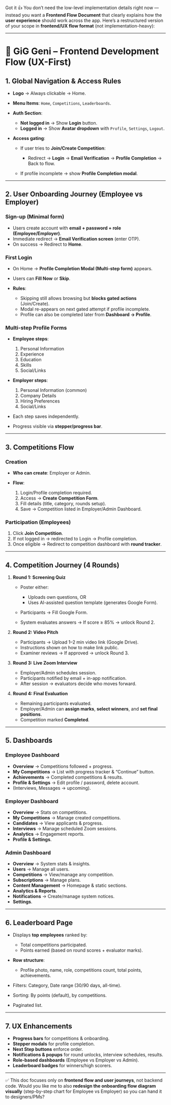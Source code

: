 Got it 👍
You don’t need the low-level implementation details right now — instead you want a **Frontend Flow Document** that clearly explains how the **user experience** should work across the app. Here’s a restructured version of your scope in **frontend/UX flow format** (not implementation-heavy):

---

# 🔹 GiG Geni – Frontend Development Flow (UX-First)

## 1. Global Navigation & Access Rules

* **Logo** → Always clickable → Home.
* **Menu Items**: `Home`, `Competitions`, `Leaderboards`.
* **Auth Section**:

  * **Not logged in** → Show **Login** button.
  * **Logged in** → Show **Avatar dropdown** with `Profile`, `Settings`, `Logout`.
* **Access gating**:

  * If user tries to **Join/Create Competition**:

    * Redirect → **Login** → **Email Verification** → **Profile Completion** → Back to flow.
  * If profile incomplete → show **Profile Completion modal**.

---

## 2. User Onboarding Journey (Employee vs Employer)

### Sign-up (Minimal form)

* Users create account with **email + password + role (Employee/Employer)**.
* Immediate redirect → **Email Verification screen** (enter OTP).
* On success → Redirect to **Home**.

### First Login

* On Home → **Profile Completion Modal (Multi-step form)** appears.
* Users can **Fill Now** or **Skip**.
* **Rules**:

  * Skipping still allows browsing but **blocks gated actions** (Join/Create).
  * Modal re-appears on next gated attempt if profile incomplete.
  * Profile can also be completed later from **Dashboard → Profile**.

### Multi-step Profile Forms

* **Employee steps**:

  1. Personal Information
  2. Experience
  3. Education
  4. Skills
  5. Social/Links
* **Employer steps**:

  1. Personal Information (common)
  2. Company Details
  3. Hiring Preferences
  4. Social/Links
* Each step saves independently.
* Progress visible via **stepper/progress bar**.

---

## 3. Competitions Flow

### Creation

* **Who can create**: Employer or Admin.
* **Flow**:

  1. Login/Profile completion required.
  2. Access → **Create Competition Form**.
  3. Fill details (title, category, rounds setup).
  4. Save → Competition listed in Employer/Admin Dashboard.

### Participation (Employees)

1. Click **Join Competition**.
2. If not logged in → redirected to Login → Profile completion.
3. Once eligible → Redirect to competition dashboard with **round tracker**.

---

## 4. Competition Journey (4 Rounds)

1. **Round 1: Screening Quiz**

   * Poster either:

     * Uploads own questions, OR
     * Uses AI-assisted question template (generates Google Form).
   * Participants → Fill Google Form.
   * System evaluates answers → If score ≥ 85% → unlock Round 2.

2. **Round 2: Video Pitch**

   * Participants → Upload 1–2 min video link (Google Drive).
   * Instructions shown on how to make link public.
   * Examiner reviews → If approved → unlock Round 3.

3. **Round 3: Live Zoom Interview**

   * Employer/Admin schedules session.
   * Participants notified by email + in-app notification.
   * After session → evaluators decide who moves forward.

4. **Round 4: Final Evaluation**

   * Remaining participants evaluated.
   * Employer/Admin can **assign marks**, **select winners**, and **set final positions**.
   * Competition marked **Completed**.

---

## 5. Dashboards

### Employee Dashboard

* **Overview** → Competitions followed + progress.
* **My Competitions** → List with progress tracker & “Continue” button.
* **Achievements** → Completed competitions & results.
* **Profile & Settings** → Edit profile / password, delete account.
* (Interviews, Messages → upcoming).

### Employer Dashboard

* **Overview** → Stats on competitions.
* **My Competitions** → Manage created competitions.
* **Candidates** → View applicants & progress.
* **Interviews** → Manage scheduled Zoom sessions.
* **Analytics** → Engagement reports.
* **Profile & Settings**.

### Admin Dashboard

* **Overview** → System stats & insights.
* **Users** → Manage all users.
* **Competitions** → View/manage any competition.
* **Subscriptions** → Manage plans.
* **Content Management** → Homepage & static sections.
* **Analytics & Reports**.
* **Notifications** → Create/manage system notices.
* **Settings**.

---

## 6. Leaderboard Page

* Displays **top employees** ranked by:

  * Total competitions participated.
  * Points earned (based on round scores + evaluator marks).
* **Row structure**:

  * Profile photo, name, role, competitions count, total points, achievements.
* Filters: Category, Date range (30/90 days, all-time).
* Sorting: By points (default), by competitions.
* Paginated list.

---

## 7. UX Enhancements

* **Progress bars** for competitions & onboarding.
* **Stepper modals** for profile completion.
* **Next Step buttons** enforce order.
* **Notifications & popups** for round unlocks, interview schedules, results.
* **Role-based dashboards** (Employee vs Employer vs Admin).
* **Leaderboard badges** for winners/high scorers.

---

✅ This doc focuses only on **frontend flow and user journeys**, not backend code.
Would you like me to also **redesign the onboarding flow diagram visually** (step-by-step chart for Employee vs Employer) so you can hand it to designers/PMs?
